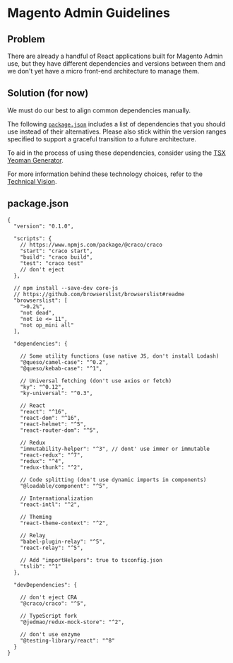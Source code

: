 # Magento Admin Guidelines

## Problem

There are already a handful of React applications built for Magento Admin use, but they have different dependencies and versions between them and we don't yet have a micro front-end architecture to manage them.

## Solution (for now)

We must do our best to align common dependencies manually.

The following [`package.json`](#packagejson) includes a list of dependencies that you should use instead of their alternatives. Please also stick within the version ranges specified to support a graceful transition to a future architecture.

To aid in the process of using these dependencies, consider using the [TSX Yeoman Generator](https://www.npmjs.com/package/generator-tsx).

For more information behind these technology choices, refer to the [Technical Vision](./technical-vision.md).

## package.json

```jsonc
{
  "version": "0.1.0",

  "scripts": {
    // https://www.npmjs.com/package/@craco/craco
    "start": "craco start",
    "build": "craco build",
    "test": "craco test"
    // don't eject
  },

  // npm install --save-dev core-js
  // https://github.com/browserslist/browserslist#readme
  "browserslist": [
    ">0.2%",
    "not dead",
    "not ie <= 11",
    "not op_mini all"
  ],

  "dependencies": {

    // Some utility functions (use native JS, don't install Lodash)
    "@queso/camel-case": "^0.2",
    "@queso/kebab-case": "^1",

    // Universal fetching (don't use axios or fetch)
    "ky": "^0.12",
    "ky-universal": "^0.3",

    // React
    "react": "^16",
    "react-dom": "^16",
    "react-helmet": "^5",
    "react-router-dom": "^5",

    // Redux
    "immutability-helper": "^3", // dont' use immer or immutable
    "react-redux": "^7",
    "redux": "^4",
    "redux-thunk": "^2",

    // Code splitting (don't use dynamic imports in components)
    "@loadable/component": "^5",

    // Internationalization
    "react-intl": "^2",

    // Theming
    "react-theme-context": "^2",

    // Relay
    "babel-plugin-relay": "^5",
    "react-relay": "^5",

    // Add "importHelpers": true to tsconfig.json
    "tslib": "^1"
  },

  "devDependencies": {

    // don't eject CRA
    "@craco/craco": "^5",

    // TypeScript fork
    "@jedmao/redux-mock-store": "^2",

    // don't use enzyme
    "@testing-library/react": "^8"
  }
}
```

